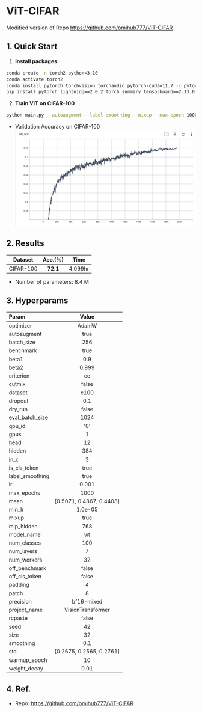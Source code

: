 # ViT-CIFAR

Modified version of Repo https://github.com/omihub777/ViT-CIFAR

## 1. Quick Start

1. **Install packages**

```sh
conda create -n torch2 python=3.10
conda activate torch2
conda install pytorch torchvision torchaudio pytorch-cuda=11.7 -c pytorch -c nvidia
pip install pytorch_lightning==2.0.2 torch_summary tensorboard==2.13.0
```

2. **Train ViT on CIFAR-100**

```sh
python main.py --autoaugment --label-smoothing --mixup --max-epoch 1000 --num-layers 7 --head 12 --hidden 384 --dropout 0.1 --dataset c100 --patch 8 --mlp-hidden 768 --warmup-epoch 10 --weight-decay 0.01 --seed 42 --batch-size 256 --gpu-id 0
```


* Validation Accuracy on CIFAR-100
![Val. Acc. C100](imgs/val_acc.jpg)

## 2. Results

|Dataset|Acc.(%)|Time|
|:--:|:--:|:--:|
|CIFAR-100|**72.1**|4.099hr|

* Number of parameters: 8.4 M



## 3. Hyperparams

|Param|Value|
|:--|:--:|
|optimizer|AdamW|
|autoaugment| true|                                                                                 
|batch_size| 256|                                                                                   
|benchmark| true|                                                                                   
|beta1| 0.9 |                                                                                       
|beta2| 0.999 |                                                                                     
|criterion| ce |                                                                                    
|cutmix| false |                                                                                  
|dataset| c100  |                                                                                 
|dropout| 0.1 |                                                                                     
|dry_run| false |                                                                                   
|eval_batch_size| 1024 |                                                                 
|gpu_id| '0' |                                                                                 
|gpus| 1 |                                                                  
|head| 12 |                                                                                       
|hidden| 384 |                                                                                   
|in_c| 3 |                                                                                        
|is_cls_token| true |                                                                               
|label_smoothing| true |                                                                          
|lr| 0.001 |                                                                                    
|max_epochs| 1000 |                                                                              
|mean| [0.5071, 0.4867, 0.4408]|                                                                                         
|min_lr| 1.0e-05 |                                                                                  
|mixup| true |                                                                             
|mlp_hidden| 768 |                                                                             
|model_name| vit |                                                                                 
|num_classes| 100 |                                                                                 
|num_layers| 7 |                                                                                    
|num_workers| 32 |                                                                                 
|off_benchmark| false |                                                                            
|off_cls_token| false |                                                                             
|padding| 4 |                                                                                      
|patch| 8 |                                                                                      
|precision| bf16-mixed |                                                                            
|project_name| VisionTransformer |                                                                
|rcpaste| false |                                                                                 
|seed| 42 |                                                                                       
|size| 32 |                                                                                    
|smoothing| 0.1 |                                                                          
|std| [0.2675, 0.2565, 0.2761]|                                                                                         
|warmup_epoch| 10 |                                                                                 
|weight_decay| 0.01 |




## 4. Ref.
* Repo: https://github.com/omihub777/ViT-CIFAR